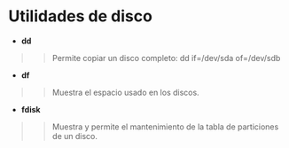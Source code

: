 # Utilidades de disco #

  * **dd**
> > Permite copiar un disco completo: dd if=/dev/sda of=/dev/sdb

  * **df**
> > Muestra el espacio usado en los discos.

  * **fdisk**
> > Muestra y permite el mantenimiento de la tabla de particiones de un disco.